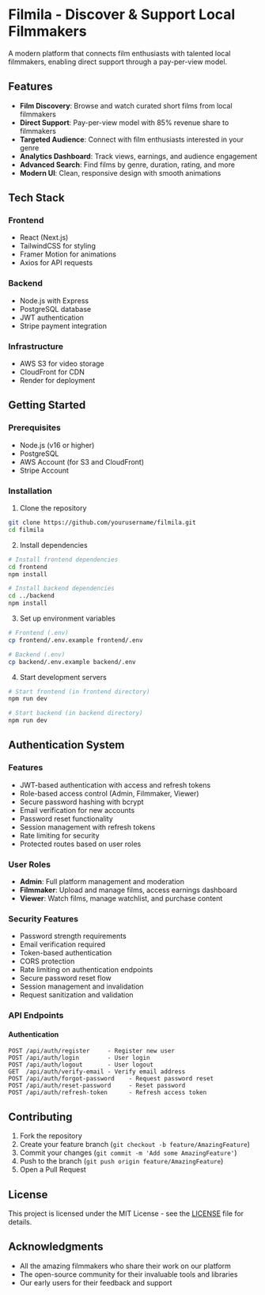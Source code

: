 # Filmila - Discover & Support Local Filmmakers

A modern platform that connects film enthusiasts with talented local filmmakers, enabling direct support through a pay-per-view model.

## Features

- **Film Discovery**: Browse and watch curated short films from local filmmakers
- **Direct Support**: Pay-per-view model with 85% revenue share to filmmakers
- **Targeted Audience**: Connect with film enthusiasts interested in your genre
- **Analytics Dashboard**: Track views, earnings, and audience engagement
- **Advanced Search**: Find films by genre, duration, rating, and more
- **Modern UI**: Clean, responsive design with smooth animations

## Tech Stack

### Frontend
- React (Next.js)
- TailwindCSS for styling
- Framer Motion for animations
- Axios for API requests

### Backend
- Node.js with Express
- PostgreSQL database
- JWT authentication
- Stripe payment integration

### Infrastructure
- AWS S3 for video storage
- CloudFront for CDN
- Render for deployment

## Getting Started

### Prerequisites
- Node.js (v16 or higher)
- PostgreSQL
- AWS Account (for S3 and CloudFront)
- Stripe Account

### Installation

1. Clone the repository
```bash
git clone https://github.com/yourusername/filmila.git
cd filmila
```

2. Install dependencies
```bash
# Install frontend dependencies
cd frontend
npm install

# Install backend dependencies
cd ../backend
npm install
```

3. Set up environment variables
```bash
# Frontend (.env)
cp frontend/.env.example frontend/.env

# Backend (.env)
cp backend/.env.example backend/.env
```

4. Start development servers
```bash
# Start frontend (in frontend directory)
npm run dev

# Start backend (in backend directory)
npm run dev
```

## Authentication System

### Features
- JWT-based authentication with access and refresh tokens
- Role-based access control (Admin, Filmmaker, Viewer)
- Secure password hashing with bcrypt
- Email verification for new accounts
- Password reset functionality
- Session management with refresh tokens
- Rate limiting for security
- Protected routes based on user roles

### User Roles
- **Admin**: Full platform management and moderation
- **Filmmaker**: Upload and manage films, access earnings dashboard
- **Viewer**: Watch films, manage watchlist, and purchase content

### Security Features
- Password strength requirements
- Email verification required
- Token-based authentication
- CORS protection
- Rate limiting on authentication endpoints
- Secure password reset flow
- Session management and invalidation
- Request sanitization and validation

### API Endpoints

#### Authentication
```
POST /api/auth/register     - Register new user
POST /api/auth/login        - User login
POST /api/auth/logout       - User logout
GET  /api/auth/verify-email - Verify email address
POST /api/auth/forgot-password    - Request password reset
POST /api/auth/reset-password     - Reset password
POST /api/auth/refresh-token      - Refresh access token
```

## Contributing

1. Fork the repository
2. Create your feature branch (`git checkout -b feature/AmazingFeature`)
3. Commit your changes (`git commit -m 'Add some AmazingFeature'`)
4. Push to the branch (`git push origin feature/AmazingFeature`)
5. Open a Pull Request

## License

This project is licensed under the MIT License - see the [LICENSE](LICENSE) file for details.

## Acknowledgments

- All the amazing filmmakers who share their work on our platform
- The open-source community for their invaluable tools and libraries
- Our early users for their feedback and support
